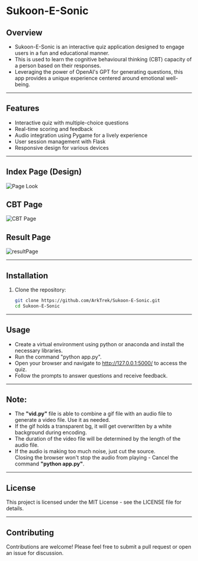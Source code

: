 # Sukoon-E-Sonic

## Overview
- Sukoon-E-Sonic is an interactive quiz application designed to engage users in a fun and educational manner. 
- This is used to learn the cognitive behavioural thinking (CBT) capacity of a person based on their responses.
- Leveraging the power of OpenAI's GPT for generating questions, this app provides a unique experience centered around emotional well-being. 

---

## Features
- Interactive quiz with multiple-choice questions
- Real-time scoring and feedback
- Audio integration using Pygame for a lively experience
- User session management with Flask
- Responsive design for various devices

---
## Index Page (Design)

![Page Look](https://github.com/user-attachments/assets/169d6034-cbdb-4383-a568-c67a20d8598b)


## CBT Page
![CBT Page](https://github.com/user-attachments/assets/a19dc681-1f5f-4fb2-a6c9-713901388d9a)


## Result Page
![resultPage](https://github.com/user-attachments/assets/26b5ada0-c67f-434d-a91e-ddebb29a7aa7)


---

## Installation
1. Clone the repository:
   ```bash
   git clone https://github.com/ArkTrek/Sukoon-E-Sonic.git
   cd Sukoon-E-Sonic
   ```
---

## Usage
- Create a virtual environment using python or anaconda and install the necessary libraries.
- Run the command "python app.py".
- Open your browser and navigate to http://127.0.0.1:5000/ to access the quiz.
- Follow the prompts to answer questions and receive feedback.

---

## Note:
- The **"vid.py"** file is able to combine a gif file with an audio file to generate a video file. Use it as needed.
- If the gif holds a transparent bg, it will get overwritten by a white background during encoding.
- The duration of the video file will be determined by the length of the audio file.
- If the audio is making too much noise, just cut the source. <br> Closing the browser won't stop the audio from playing - Cancel the command **"python app.py"**.

---

## License
This project is licensed under the MIT License - see the LICENSE file for details.

---

## Contributing
Contributions are welcome! Please feel free to submit a pull request or open an issue for discussion.
